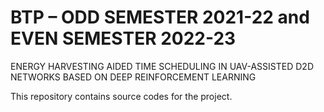 # BTP – ODD SEMESTER 2021-22 and EVEN SEMESTER 2022-23 
ENERGY HARVESTING AIDED TIME SCHEDULING IN UAV-ASSISTED D2D NETWORKS BASED ON DEEP REINFORCEMENT LEARNING

This repository contains source codes for the project.
